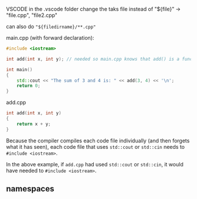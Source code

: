 VSCODE
in the .vscode folder change the taks file
instead of "${file}" -> "file.cpp", "file2.cpp"

can also do `"${filedirname}/**.cpp"` 

main.cpp (with forward declaration):
```cpp
#include <iostream>

int add(int x, int y); // needed so main.cpp knows that add() is a function defined elsewhere

int main()
{
    std::cout << "The sum of 3 and 4 is: " << add(3, 4) << '\n';
    return 0;
}
```

add.cpp
```cpp
int add(int x, int y)
{
    return x + y;
}
```
Because the compiler compiles each code file individually (and then forgets what it has seen), each code file that uses `std::cout` or `std::cin` needs to `#include <iostream>`.

In the above example, if `add.cpp` had used `std::cout` or `std::cin`, it would have needed to `#include <iostream>`.

## namespaces
